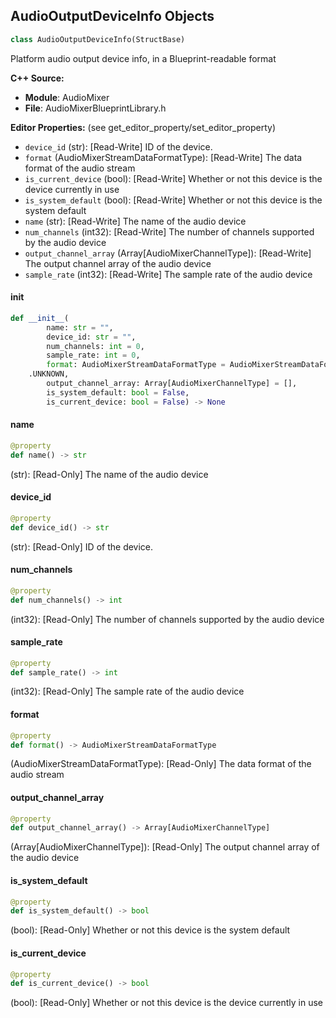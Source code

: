 ## AudioOutputDeviceInfo Objects

```python
class AudioOutputDeviceInfo(StructBase)
```

Platform audio output device info, in a Blueprint-readable format

**C++ Source:**

- **Module**: AudioMixer
- **File**: AudioMixerBlueprintLibrary.h

**Editor Properties:** (see get_editor_property/set_editor_property)

- ``device_id`` (str):  [Read-Write] ID of the device.
- ``format`` (AudioMixerStreamDataFormatType):  [Read-Write] The data format of the audio stream
- ``is_current_device`` (bool):  [Read-Write] Whether or not this device is the device currently in use
- ``is_system_default`` (bool):  [Read-Write] Whether or not this device is the system default
- ``name`` (str):  [Read-Write] The name of the audio device
- ``num_channels`` (int32):  [Read-Write] The number of channels supported by the audio device
- ``output_channel_array`` (Array[AudioMixerChannelType]):  [Read-Write] The output channel array of the audio device
- ``sample_rate`` (int32):  [Read-Write] The sample rate of the audio device

<a id="unreal.AudioOutputDeviceInfo.__init__"></a>

#### __init__

```python
def __init__(
        name: str = "",
        device_id: str = "",
        num_channels: int = 0,
        sample_rate: int = 0,
        format: AudioMixerStreamDataFormatType = AudioMixerStreamDataFormatType
    .UNKNOWN,
        output_channel_array: Array[AudioMixerChannelType] = [],
        is_system_default: bool = False,
        is_current_device: bool = False) -> None
```

<a id="unreal.AudioOutputDeviceInfo.name"></a>

#### name

```python
@property
def name() -> str
```

(str):  [Read-Only] The name of the audio device

<a id="unreal.AudioOutputDeviceInfo.device_id"></a>

#### device_id

```python
@property
def device_id() -> str
```

(str):  [Read-Only] ID of the device.

<a id="unreal.AudioOutputDeviceInfo.num_channels"></a>

#### num_channels

```python
@property
def num_channels() -> int
```

(int32):  [Read-Only] The number of channels supported by the audio device

<a id="unreal.AudioOutputDeviceInfo.sample_rate"></a>

#### sample_rate

```python
@property
def sample_rate() -> int
```

(int32):  [Read-Only] The sample rate of the audio device

<a id="unreal.AudioOutputDeviceInfo.format"></a>

#### format

```python
@property
def format() -> AudioMixerStreamDataFormatType
```

(AudioMixerStreamDataFormatType):  [Read-Only] The data format of the audio stream

<a id="unreal.AudioOutputDeviceInfo.output_channel_array"></a>

#### output_channel_array

```python
@property
def output_channel_array() -> Array[AudioMixerChannelType]
```

(Array[AudioMixerChannelType]):  [Read-Only] The output channel array of the audio device

<a id="unreal.AudioOutputDeviceInfo.is_system_default"></a>

#### is_system_default

```python
@property
def is_system_default() -> bool
```

(bool):  [Read-Only] Whether or not this device is the system default

<a id="unreal.AudioOutputDeviceInfo.is_current_device"></a>

#### is_current_device

```python
@property
def is_current_device() -> bool
```

(bool):  [Read-Only] Whether or not this device is the device currently in use

<a id="unreal.SwapAudioOutputResult"></a>